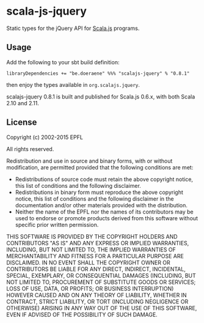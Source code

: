 scala-js-jquery
===============

Static types for the jQuery API for [Scala.js](http://www.scala-js.org/) programs.

Usage
-----

Add the following to your sbt build definition:

    libraryDependencies += "be.doeraene" %%% "scalajs-jquery" % "0.8.1"

then enjoy the types available in `org.scalajs.jquery`.

scalajs-jquery 0.8.1 is built and published for Scala.js 0.6.x, with both
Scala 2.10 and 2.11.

License
-------

Copyright (c) 2002-2015 EPFL

All rights reserved.

Redistribution and use in source and binary forms, with or without modification,
are permitted provided that the following conditions are met:

*   Redistributions of source code must retain the above copyright notice,
    this list of conditions and the following disclaimer.
*   Redistributions in binary form must reproduce the above copyright notice,
    this list of conditions and the following disclaimer in the documentation
    and/or other materials provided with the distribution.
*   Neither the name of the EPFL nor the names of its contributors
    may be used to endorse or promote products derived from this software
    without specific prior written permission.

THIS SOFTWARE IS PROVIDED BY THE COPYRIGHT HOLDERS AND CONTRIBUTORS
"AS IS" AND ANY EXPRESS OR IMPLIED WARRANTIES, INCLUDING, BUT NOT
LIMITED TO, THE IMPLIED WARRANTIES OF MERCHANTABILITY AND FITNESS FOR
A PARTICULAR PURPOSE ARE DISCLAIMED. IN NO EVENT SHALL THE COPYRIGHT OWNER OR
CONTRIBUTORS BE LIABLE FOR ANY DIRECT, INDIRECT, INCIDENTAL, SPECIAL,
EXEMPLARY, OR CONSEQUENTIAL DAMAGES (INCLUDING, BUT NOT LIMITED TO,
PROCUREMENT OF SUBSTITUTE GOODS OR SERVICES; LOSS OF USE, DATA, OR
PROFITS; OR BUSINESS INTERRUPTION) HOWEVER CAUSED AND ON ANY THEORY OF
LIABILITY, WHETHER IN CONTRACT, STRICT LIABILITY, OR TORT (INCLUDING
NEGLIGENCE OR OTHERWISE) ARISING IN ANY WAY OUT OF THE USE OF THIS
SOFTWARE, EVEN IF ADVISED OF THE POSSIBILITY OF SUCH DAMAGE.
